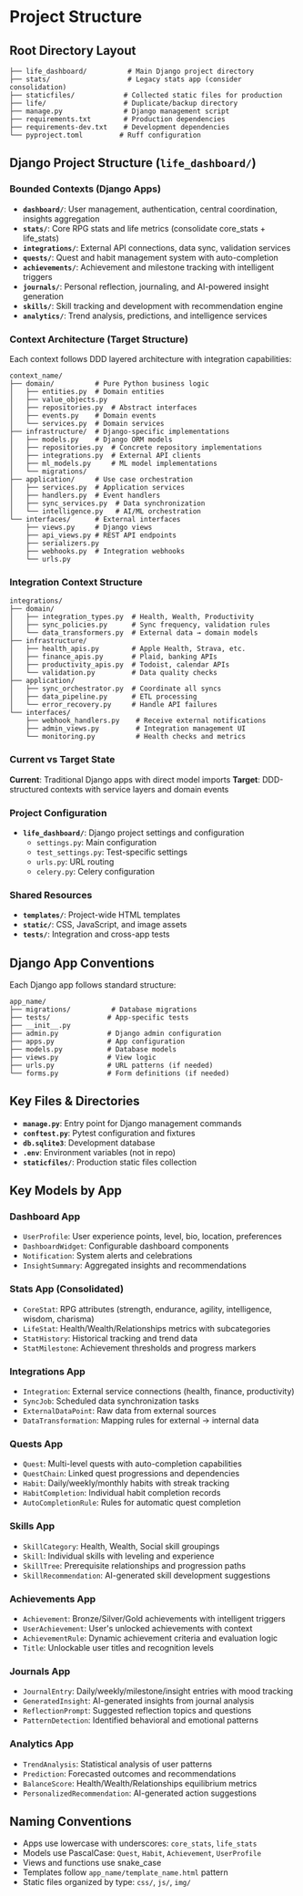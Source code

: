 # Project Structure

## Root Directory Layout
```
├── life_dashboard/          # Main Django project directory
├── stats/                   # Legacy stats app (consider consolidation)
├── staticfiles/            # Collected static files for production
├── life/                   # Duplicate/backup directory
├── manage.py               # Django management script
├── requirements.txt        # Production dependencies
├── requirements-dev.txt    # Development dependencies
└── pyproject.toml         # Ruff configuration
```

## Django Project Structure (`life_dashboard/`)

### Bounded Contexts (Django Apps)
- **`dashboard/`**: User management, authentication, central coordination, insights aggregation
- **`stats/`**: Core RPG stats and life metrics (consolidate core_stats + life_stats)
- **`integrations/`**: External API connections, data sync, validation services
- **`quests/`**: Quest and habit management system with auto-completion
- **`achievements/`**: Achievement and milestone tracking with intelligent triggers
- **`journals/`**: Personal reflection, journaling, and AI-powered insight generation
- **`skills/`**: Skill tracking and development with recommendation engine
- **`analytics/`**: Trend analysis, predictions, and intelligence services

### Context Architecture (Target Structure)

Each context follows DDD layered architecture with integration capabilities:

```
context_name/
├── domain/          # Pure Python business logic
│   ├── entities.py  # Domain entities
│   ├── value_objects.py
│   ├── repositories.py  # Abstract interfaces
│   ├── events.py    # Domain events
│   └── services.py  # Domain services
├── infrastructure/  # Django-specific implementations
│   ├── models.py    # Django ORM models
│   ├── repositories.py  # Concrete repository implementations
│   ├── integrations.py  # External API clients
│   ├── ml_models.py     # ML model implementations
│   └── migrations/
├── application/     # Use case orchestration
│   ├── services.py  # Application services
│   ├── handlers.py  # Event handlers
│   ├── sync_services.py  # Data synchronization
│   └── intelligence.py   # AI/ML orchestration
└── interfaces/      # External interfaces
    ├── views.py     # Django views
    ├── api_views.py # REST API endpoints
    ├── serializers.py
    ├── webhooks.py  # Integration webhooks
    └── urls.py
```

### Integration Context Structure

```
integrations/
├── domain/
│   ├── integration_types.py  # Health, Wealth, Productivity
│   ├── sync_policies.py      # Sync frequency, validation rules
│   └── data_transformers.py  # External data → domain models
├── infrastructure/
│   ├── health_apis.py        # Apple Health, Strava, etc.
│   ├── finance_apis.py       # Plaid, banking APIs
│   ├── productivity_apis.py  # Todoist, calendar APIs
│   └── validation.py         # Data quality checks
├── application/
│   ├── sync_orchestrator.py  # Coordinate all syncs
│   ├── data_pipeline.py      # ETL processing
│   └── error_recovery.py     # Handle API failures
└── interfaces/
    ├── webhook_handlers.py    # Receive external notifications
    ├── admin_views.py         # Integration management UI
    └── monitoring.py          # Health checks and metrics
```

### Current vs Target State

**Current**: Traditional Django apps with direct model imports
**Target**: DDD-structured contexts with service layers and domain events

### Project Configuration
- **`life_dashboard/`**: Django project settings and configuration
  - `settings.py`: Main configuration
  - `test_settings.py`: Test-specific settings
  - `urls.py`: URL routing
  - `celery.py`: Celery configuration

### Shared Resources
- **`templates/`**: Project-wide HTML templates
- **`static/`**: CSS, JavaScript, and image assets
- **`tests/`**: Integration and cross-app tests

## Django App Conventions

Each Django app follows standard structure:
```
app_name/
├── migrations/          # Database migrations
├── tests/              # App-specific tests
├── __init__.py
├── admin.py            # Django admin configuration
├── apps.py             # App configuration
├── models.py           # Database models
├── views.py            # View logic
├── urls.py             # URL patterns (if needed)
└── forms.py            # Form definitions (if needed)
```

## Key Files & Directories

- **`manage.py`**: Entry point for Django management commands
- **`conftest.py`**: Pytest configuration and fixtures
- **`db.sqlite3`**: Development database
- **`.env`**: Environment variables (not in repo)
- **`staticfiles/`**: Production static files collection

## Key Models by App

### Dashboard App
- `UserProfile`: User experience points, level, bio, location, preferences
- `DashboardWidget`: Configurable dashboard components
- `Notification`: System alerts and celebrations
- `InsightSummary`: Aggregated insights and recommendations

### Stats App (Consolidated)
- `CoreStat`: RPG attributes (strength, endurance, agility, intelligence, wisdom, charisma)
- `LifeStat`: Health/Wealth/Relationships metrics with subcategories
- `StatHistory`: Historical tracking and trend data
- `StatMilestone`: Achievement thresholds and progress markers

### Integrations App
- `Integration`: External service connections (health, finance, productivity)
- `SyncJob`: Scheduled data synchronization tasks
- `ExternalDataPoint`: Raw data from external sources
- `DataTransformation`: Mapping rules for external → internal data

### Quests App
- `Quest`: Multi-level quests with auto-completion capabilities
- `QuestChain`: Linked quest progressions and dependencies
- `Habit`: Daily/weekly/monthly habits with streak tracking
- `HabitCompletion`: Individual habit completion records
- `AutoCompletionRule`: Rules for automatic quest completion

### Skills App
- `SkillCategory`: Health, Wealth, Social skill groupings
- `Skill`: Individual skills with leveling and experience
- `SkillTree`: Prerequisite relationships and progression paths
- `SkillRecommendation`: AI-generated skill development suggestions

### Achievements App
- `Achievement`: Bronze/Silver/Gold achievements with intelligent triggers
- `UserAchievement`: User's unlocked achievements with context
- `AchievementRule`: Dynamic achievement criteria and evaluation logic
- `Title`: Unlockable user titles and recognition levels

### Journals App
- `JournalEntry`: Daily/weekly/milestone/insight entries with mood tracking
- `GeneratedInsight`: AI-generated insights from journal analysis
- `ReflectionPrompt`: Suggested reflection topics and questions
- `PatternDetection`: Identified behavioral and emotional patterns

### Analytics App
- `TrendAnalysis`: Statistical analysis of user patterns
- `Prediction`: Forecasted outcomes and recommendations
- `BalanceScore`: Health/Wealth/Relationships equilibrium metrics
- `PersonalizedRecommendation`: AI-generated action suggestions

## Naming Conventions

- Apps use lowercase with underscores: `core_stats`, `life_stats`
- Models use PascalCase: `Quest`, `Habit`, `Achievement`, `UserProfile`
- Views and functions use snake_case
- Templates follow `app_name/template_name.html` pattern
- Static files organized by type: `css/`, `js/`, `img/`
